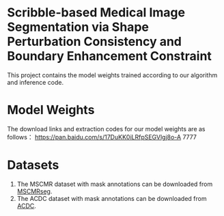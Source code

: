 # Scribble-based Medical Image Segmentation via Shape Perturbation Consistency and Boundary Enhancement Constraint
This project contains the model weights trained according to our algorithm and inference code.

# Model Weights
The download links and extraction codes for our model weights are as follows：
https://pan.baidu.com/s/17DuKK0iLRfpSEGVlgj8o-A 
7777

# Datasets
1. The MSCMR dataset with mask annotations can be downloaded from [MSCMRseg](https://zmiclab.github.io/zxh/0/mscmrseg19/data.html).
2. The ACDC dataset with mask annotations can be downloaded from [ACDC](https://www.creatis.insa-lyon.fr/Challenge/acdc/).

